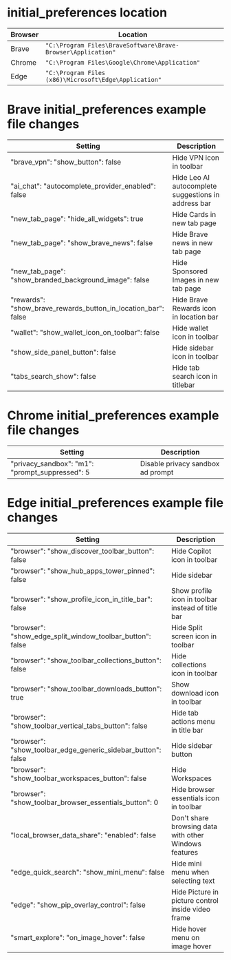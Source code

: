 # initial_preferences location
| Browser | Location |
| --- | --- |
| Brave | `"C:\Program Files\BraveSoftware\Brave-Browser\Application"` |
| Chrome | `"C:\Program Files\Google\Chrome\Application"` |
| Edge | `"C:\Program Files (x86)\Microsoft\Edge\Application"` |

# Brave initial_preferences example file changes
| Setting | Description |
| --- | --- |
| "brave_vpn": "show_button": false | Hide VPN icon in toolbar |
| "ai_chat": "autocomplete_provider_enabled": false | Hide Leo AI autocomplete suggestions in address bar |
| "new_tab_page": "hide_all_widgets": true | Hide Cards in new tab page |
| "new_tab_page": "show_brave_news": false | Hide Brave news in new tab page |
| "new_tab_page": "show_branded_background_image": false | Hide Sponsored Images in new tab page |
| "rewards": "show_brave_rewards_button_in_location_bar": false | Hide Brave Rewards icon in location bar |
| "wallet": "show_wallet_icon_on_toolbar": false | Hide wallet icon in toolbar |
| "show_side_panel_button": false | Hide sidebar icon in toolbar |
| "tabs_search_show": false | Hide tab search icon in titlebar |

# Chrome initial_preferences example file changes
| Setting | Description |
| --- | --- |
| "privacy_sandbox": "m1": "prompt_suppressed": 5 | Disable privacy sandbox ad prompt |

# Edge initial_preferences example file changes
| Setting | Description |
| --- | --- |
| "browser": "show_discover_toolbar_button": false | Hide Copilot icon in toolbar |
| "browser": "show_hub_apps_tower_pinned": false | Hide sidebar |
| "browser": "show_profile_icon_in_title_bar": false | Show profile icon in toolbar instead of title bar |
| "browser": "show_edge_split_window_toolbar_button": false | Hide Split screen icon in toolbar |
| "browser": "show_toolbar_collections_button": false | Hide collections icon in toolbar |
| "browser": "show_toolbar_downloads_button": true | Show download icon in toolbar |
| "browser": "show_toolbar_vertical_tabs_button": false | Hide tab actions menu in title bar |
| "browser": "show_toolbar_edge_generic_sidebar_button": false | Hide sidebar button |
| "browser": "show_toolbar_workspaces_button": false | Hide Workspaces |
| "browser": "show_toolbar_browser_essentials_button": 0 | Hide browser essentials icon in toolbar |
| "local_browser_data_share": "enabled": false | Don't share browsing data with other Windows features |
| "edge_quick_search": "show_mini_menu": false | Hide mini menu when selecting text |
| "edge": "show_pip_overlay_control": false | Hide Picture in picture control inside video frame |
| "smart_explore": "on_image_hover": false | Hide hover menu on image hover |
